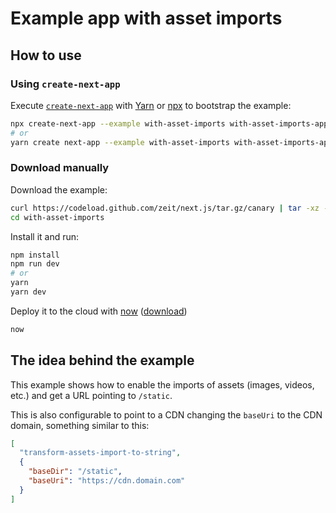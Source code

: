 # Example app with asset imports

## How to use

### Using `create-next-app`

Execute [`create-next-app`](https://github.com/segmentio/create-next-app) with [Yarn](https://yarnpkg.com/lang/en/docs/cli/create/) or [npx](https://github.com/zkat/npx#readme) to bootstrap the example:

```bash
npx create-next-app --example with-asset-imports with-asset-imports-app
# or
yarn create next-app --example with-asset-imports with-asset-imports-app
```

### Download manually

Download the example:

```bash
curl https://codeload.github.com/zeit/next.js/tar.gz/canary | tar -xz --strip=2 next.js-canary/examples/with-asset-imports
cd with-asset-imports
```

Install it and run:

```bash
npm install
npm run dev
# or
yarn
yarn dev
```

Deploy it to the cloud with [now](https://zeit.co/now) ([download](https://zeit.co/download))

```bash
now
```

## The idea behind the example

This example shows how to enable the imports of assets (images, videos, etc.) and get a URL pointing to `/static`.

This is also configurable to point to a CDN changing the `baseUri` to the CDN domain, something similar to this:

```json
[
  "transform-assets-import-to-string",
  {
    "baseDir": "/static",
    "baseUri": "https://cdn.domain.com"
  }
]
```
